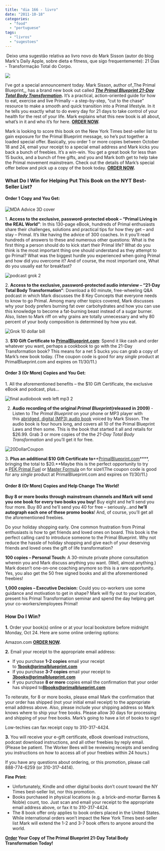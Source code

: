 ```yaml
---
title: "dia 166 - livro"
date: "2011-10-18"
categories: 
  - "food"
  - "portuguese"
tags: 
  - "livros"
  - "sugestoes"
---
```


 Deixo uma sugestão relativa ao livro novo do Mark Sisson (autor do blog Mark's Daily Apple, sobre dieta e fitness, que sigo frequentemente): 21 Dias - Transformação Total do Corpo.  
  

[![](images/21Day_3D_BookcoverB-1.jpg)](http://i247.photobucket.com/albums/gg158/MDA2008/MDA2010/21Day_3D_BookcoverB-1.jpg)

  

I’ve got a special announcement today. Mark Sisson, author of_The Primal Blueprint_, has a brand new book out called **_[The Primal Blueprint 21-Day Total Body Transformation](http://www.amazon.com/gp/product/0982207778/ref=as_li_qf_sp_asin_tl?ie=UTF8&tag=cozidecave-20&linkCode=as2&camp=217145&creative=399373&creativeASIN=0982207778)_.** It’s a practical, action-oriented guide for how to eat, exercise and live Primally – a step-by-step, “cut to the chase” resource to make a smooth and quick transition into a Primal lifestyle. In it he tells you exactly what to do every day for 21 days to take control of your health for the rest of your life. Mark explains what this new book is all about, what’s in it and who it’s for here. **[ORDER NOW](http://www.amazon.com/gp/product/0982207778/ref=as_li_qf_sp_asin_tl?ie=UTF8&tag=cozidecave-20&linkCode=as2&camp=217145&creative=399373&creativeASIN=0982207778).**

Mark is looking to score this book on the New York Times best-seller list to gain exposure for the Primal Blueprint message, so he’s put together a loaded special offer. Basically, you order 1 or more copies between October 18 and 24, email your receipt to a special email address and Mark kicks you back a bunch of freebies. It’s a win-win. You get a great book for less than 15 bucks, and a bunch of free gifts, and you and Mark both get to help take the Primal movement mainstream. Check out the details of Mark’s special offer below and pick up a copy of the book today. **[ORDER NOW](http://www.amazon.com/gp/product/0982207778/ref=as_li_qf_sp_asin_tl?ie=UTF8&tag=cozidecave-20&linkCode=as2&camp=217145&creative=399373&creativeASIN=0982207778).**

### What Do I Win for Helping Put This Book on the NYT Best-Seller List?

#### Order 1 Copy and You Get:

![MDA Advice 3D cover](images/MDA_Advice_3D_cover.jpg "Primal Living in the REAL World")

1. **Access to the exclusive, password-protected ebook – “Primal Living in the REAL World”**: In this 130-page eBook, hundreds of Primal enthusiasts share their challenges, solutions and practical tips for how they get – and stay – Primal. It’s like having the advice of 300 coaches. In it you’ll read hundreds of answers to these and numerous other questions: What is the first thing a person should do to kick start their Primal life? What do you think is the most important thing one should understand as they attempt to go Primal? What was the biggest hurdle you experienced when going Primal and how did you overcome it? And of course, the most important one, What do you usually eat for breakfast?

![podcast grok 2](images/podcast_grok_2.jpg "Podcast")

2. **Access to the exclusive, password-protected audio interview – “21-Day Total Body Transformation”**: Download a 60 minute, free-wheeling Q&A podcast in which Mark discusses the 8 Key Concepts that everyone needs to know to go Primal. Among many other topics covered, Mark discusses why your body prefers burning fat over carbohydrates and how you can use this knowledge to become a fat-burning beast instead of a sugar burner. Also, listen to Mark riff on why grains are totally unnecessary and why 80 percent of your body composition is determined by how you eat.

![Grok 10 dollar bill](images/Grok_10_dollar_bill.jpg "$10 Gift Certificate")

3. **$10 Gift Certificate to [PrimalBlueprint.com](http://primalblueprint.com/ "PrimalBlueprint.com")**: Spend it like cash and order whatever you want, perhaps a cookbook to go with the 21-Day Transformation book? This means for a net 5 bucks you can grab a copy of Mark’s new book today. (The coupon code is good for any _single_ product at PrimalBlueprint.com and expires on 11/30/11.)

#### Order 3 (Or More) Copies and You Get:

1\. All the aforementioned benefits – the $10 Gift Certificate, the exclusive eBook and podcast, plus…

![final audiobook web left mp3 2](images/final_audiobook_web_left_mp3_2.jpg "Audio Book")

2. **Audio recording of the original _Primal Blueprint_(released in 2009)** \- Listen to _The Primal Blueprint_ on your phone or MP3 player with this [abridged, digital (MP3) audio book](http://primalblueprint.com/products/The-Primal-Blueprint-Audio-Book-%252d-Digital-Version-%28MP3%29.html "The Primal Blueprint Audio Book in MP3 Format") voiced by Mark Sisson. The audio book is four hours long, and covers all 10 of the Primal Blueprint Laws and then some. This is the book that started it all and retails for $26.99. Grab 3 or more copies of the the _21-Day Total Body Transformation_ and you’ll get it for free.

![20DollarCoupon](images/20DollarCoupon.jpg "20 Grok Dollars")

3. **Plus an additional $10 Gift Certificate to****[PrimalBlueprint.com](http://primalblueprint.com/ "PrimalBlueprint.com")****, bringing the total to $20.**Maybe this is the perfect opportunity to try a [PEK](http://primalblueprint.com/products/Primal-Essentials-Kit-%252d-AUTOSHIP*.html "Primal Essentials Kit"),[Primal Fuel](http://primalblueprint.com/products/Primal-Fuel-%252d-AUTOSHIP*.html "Primal Fuel") or [Master Formula](http://primalblueprint.com/products/Damage-Control-Master-Formula-%252d-AUTOSHIP*.html "Damage Control Master Formula") on for size!(The coupon code is good for any _single_ product at PrimalBlueprint.com and expires on 11/30/11.)

#### Order 8 (Or More) Copies and Help Change The World!

**Buy 8 or more books through mainstream channels and Mark will send you one book for every two books you buy!** Buy eight and he’ll send you four more. Buy 80 and he’ll send you 40 for free – seriously…and **he’ll autograph each one of these promo books**! And, of course, you’ll get all the aforementioned freebies.

Do your holiday shopping early. One common frustration from Primal enthusiasts is how to get friends and loved ones on board. This book is the perfect calling card to introduce someone to the Primal Blueprint. Why not reduce the hassle of holiday shopping and give each of your deserving friends and loved ones the gift of life transformation?

**100 copies – Personal Touch:** A 30-minute private phone consultation wherein you and Mark discuss anything you want. (Well, almost anything.) Mark doesn’t one-on-one coaching anymore so this is a rare opportunity. Yes, you also get the 50 free signed books and all the aforementioned freebies!

**1,000 copies – Executive Decision:** Could you co-workers use some guidance and motivation to get in shape? Mark will fly out to your location, present his Primal Transformation seminar and spend the day helping get your co-workers/employees Primal!

### How Do I Win?

**1.** Order your book(s) online or at your local bookstore before midnight Monday, Oct 24. Here are some online ordering options:

Amazon.com **[ORDER NOW](http://www.amazon.com/gp/product/0982207778/ref=as_li_qf_sp_asin_tl?ie=UTF8&tag=cozidecave-20&linkCode=as2&camp=217145&creative=399373&creativeASIN=0982207778).**

**2.** Email your receipt to the appropriate email address:

- If you purchase **1-2 copies** email your receipt to **1book@primalblueprint.com**
- If you purchase **3-7 copies** email your receipt to **3books@primalblueprint.com**
- If you purchase **8 or more** copies email the confirmation that your order has shipped to**8books@primalblueprint.com**

To reiterate, for 8 or more books, please email Mark the confirmation that your order has shipped (not your initial email receipt) to the appropriate email address above. Also, please include your shipping address so Mark knows where to ship your free books. Please allow 30 days for processing and shipping of your free books. Mark’s going to have a lot of books to sign!

Low-techies can fax receipt copy to 310-317-4424.

**3.** You will receive your e-gift certificate, eBook download instructions, podcast download instructions, and all other freebies by reply email. (Please be patient. The Worker Bees will be reviewing receipts and sending you instructions on how to access all of your freebies within 24 hours.)

If you have any questions about ordering, or this promotion, please call 888-774-6259 (or 310-317-4414).

**Fine Print:**

- Unfortunately, Kindle and other digital books don’t count toward the NY Times best-seller list, nor this promotion.
- Books purchased in physical locations (e.g. a brick-and-mortar Barnes & Noble) count, too. Just scan and email your receipt to the appropriate email address above, or fax it to 310-317-4424.
- The 8 book offer only applies to book orders placed in the United States. While international orders won’t impact the New York Times best-seller list Mark will extend the 1-2 and 3-7 book offers to anyone around the world.

**[Order](http://www.amazon.com/gp/product/0982207778/ref=as_li_qf_sp_asin_tl?ie=UTF8&tag=cozidecave-20&linkCode=as2&camp=217145&creative=399373&creativeASIN=0982207778) Your Copy of The Primal Blueprint 21-Day Total Body Transformation Today!**
